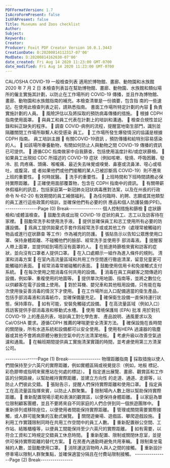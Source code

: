 ```yaml
---
PDFFormatVersion: 1.7
IsAcroFormPresent: false
IsXFAPresent: false
Title: Museums and Zoos checklist
Author: 
Subject: 
Keywords: 
Creator: 
Producer: Foxit PDF Creator Version 10.0.1.3443
CreationDate: D:20200814112317-07'00'
ModDate: D:20200814162630-07'00'
date_created: Fri Aug 14 2020 11:23:00 GMT-0700
date_modified: Fri Aug 14 2020 11:23:00 GMT-0700
---
```

 
CAL/OSHA COVID-19 一般檢查列表 
適用於博物館、畫廊、動物園和水族館 
2020 年 7 月 2 日 
本檢查列表旨在幫助博物館、畫廊、動物園、水族館和類似場所的僱主實施其計劃，以防止在工作場所的 
COVID-19 傳播，並且作為博物館、畫廊、動物園和水族館指南的補充。本檢查清單是一份摘要，包含指
南的一些速記。在使用此檢查列表之前，請熟悉指南。 
書面工作場所特定計劃的內容 
 負責實施計劃的人員。 
 風險評估以及將採取的預防病毒傳播的措施。 
 根據 CDPH 指南使用面罩。 
 與員工和員工代表在計劃上的培訓和溝通。 
 檢查合規性並記錄和糾正缺失的程序。 
 調查 COVID-病例的流程，提醒當地衛生部門，識別並隔離關閉工作場所聯繫人和受感染
員工。 
 工作場所發生爆發情況的協議是根據CDPH 指南。 
員工培訓主題 
 有關COVID-19資訊 ，預防傳播和給特別容易感染的人。 
 如該場所眷養動物，有關如何防止人與動物之間 COVID-19 傳播的資訊已可提供。 
 遵循CDC 指南做家中自我篩查，包括使用溫度計和/或症狀篩檢。 
 如果員工出現如 CDC 所描述的 COVID-19 症狀（例如咳嗽、發燒、呼吸困難、發冷、肌
肉疼痛、頭痛、喉嚨痛、最近失去味覺或嗅覺、鼻塞或流鼻涕、噁心或嘔吐，或腹瀉，或
者如果他們或他們接觸的某人已被診斷爲 COVID-19）則不應來上班的重要性。 
 何時就醫。 
 洗手的重要性。 
 上班時間和下班時間請務必保持實際距離。 
 正確使用面部覆蓋物，包含在 CDPH 指南中的資訊。 
 有關帶薪休假福利的訊息，包括家庭第一新冠肺炎冠狀病毒應對法案，以及在州長的行政
命令 N-62-20 有效期間的員工補償福利。 
 為任何臨時、約聘、志願或其他類型的員工進行這些政策的培訓，並確保他們有必要的供
應品和個人防護裝備(PPE)。 
----------------Page (0) Break----------------
個人控制措施和篩檢 
 症狀篩檢和/或體溫檢查。 
 鼓勵生病或出現 COVID-19 症狀的員工、志工以及訪客待在家裡。 
 鼓勵常洗手和使用洗手液。 
 提供並確保員工和志工使用所有必要的防護設備。 
 爲員工提供拋棄式手套作爲經常洗手或或其他工作（處理常被觸碰的物品或進行症狀篩查
等工作）作為補充的防護。 
 張貼告示以告知公眾應使用口罩、保持身體距離、不碰觸他們的臉部、經常洗手並使用手
部消毒液。 
 提醒客人帶上面罩，並提供給到場而沒有面罩的人。 
 在抵達時篩檢來賓和訪客的症狀，並向沒有口罩者人提供口罩。 
 在入口處顯示一組作為進入條件的規則。 
清潔和消毒方案 
 在室內高流量區域和共用工作空間進行徹底清潔，留意兒童更可能觸碰的表面。 
 經常消毒常被碰觸的表面。 
 鼓勵使用信用卡和免接觸式支付系統。 
 在每次使用之間消毒任何共用的設備。 
 消毒在員工與顧客之間傳遞的設備，例如筆、重複使用的地圖等。 
 提供單次用地圖、指南等，並將之數位化以供顧客在電子設備上使用。 
 對於耳機、嬰兒車和其他租用設備，只有能在每次使用後妥善消毒的情況下才使用。 
 在工作場所出入口配備適當的衛生產品，包括手部消毒液和消毒紙巾，並確保備量充足。 
 確保衛生設備一直保持運行狀態，保持庫存。 
 如有可能，安裝免觸碰式設備。 
 在高流量區域（例如入口）爲訪客提供手部消毒液和移動式水槽。 
 使用 環境保護局 (EPA) 批准 用於對抗 COVID-19 上的產品列表，培訓員工對化學危害、
產品說明、通風要求以及Cal/OSHA 要求。遵循CDPH 推薦的哮喘更安全清潔方法。 
 確保設施在長時間的關閉後，所有水道系統和設備都可以安全使用。 
 使用有HEPA 過濾器的吸塵器或其他不會將病原體分散到空氣中的方法清潔地板。 
 考慮升級以改善空氣過濾和通風。 
 在輪班期間提供員工實施清潔實踐的時間，並考慮使用第三方清潔公司。 
 
 
 
 
 
----------------Page (1) Break----------------
物理距離指南 
 採取措施以使人們間保持至少六英尺的實際距離，例如實體區隔或視覺提示（例如，地板
標記、彩色膠帶或指明來賓應站在何處的標誌）。 
 指定進出展覽、畫廊、觀賞區和工作區的分開路線，以幫助維持實際距離，並建立方向性
的走道、通道、走廊等，以防止人們彼此交錯。 
 張貼告示，提醒人們保持實際距離和使用口罩。 
 指定員工在高流量區指揮來賓，以防止人群聚集。 
 限制場內人數上限以幫助保持實際距離。 
 重新配置現場示範和表演的觀賞區，以便保持身體距離。 
 以家庭為單位限制顧客團體，並且不要將來自不同家庭的人們合併到同一個旅遊團隊中。 
 重新排列或移除座位，以便使用者間能保持實際距離。 
 管理或關閉需要實際接觸，或人群可能聚集的互動式展覽。 
 關閉遊樂場、遊戲區、攀爬遊戲設施。 
 利用工作實踐限制同時在共用工作空間中的員工人數。 
 重新配置辦公空間、工作站、結賬櫃檯等，以便員工間能保持至少六英尺的實際距離。 
 如有需要，以符合工資和工時規定交錯員工休息時間。 
 重新配置、限制或關閉休息室，並提供可保持實際距離的替代方案。 
 在房產內通勤時避免共用車輛。 
 限制乘坐電梯的人數，並鼓勵使用口罩。 
 消除運送貨物時人與人之間的接觸。 
 重新設計停車場以限制人群聚集點，並確保適當分隔且在付費站限制接觸。 
----------------Page (2) Break----------------
